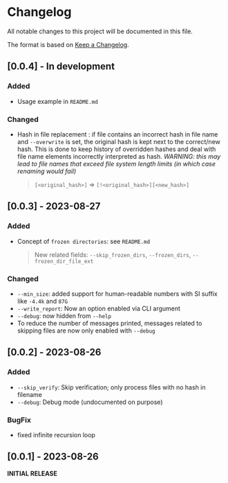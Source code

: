 # Changelog

All notable changes to this project will be documented in this file.

The format is based on [Keep a Changelog](https://keepachangelog.com/en/1.0.0/).

<!-- As much as possible use subsections: Added, Removed, Changed, BugFix -->

## [0.0.4] - In development

### Added

- Usage example in `README.md`

### Changed

- Hash in file replacement : if file contains an incorrect hash in file name and `--overwrite` is set, the original hash is kept next to the correct/new hash. This is done to keep history of overridden hashes and deal with file name elements incorrectly interpreted as hash. _WARNING: this may lead to file names that exceed file system length limits (in which case renaming would fail)_
  > `[<original_hash>]` => `[!<original_hash>][<new_hash>]`

## [0.0.3] - 2023-08-27

### Added

- Concept of `frozen directories`: see `README.md`
  > New related fields: ``--skip_frozen_dirs``, ``--frozen_dirs``, ``--frozen_dir_file_ext``

### Changed

- `--min_size`: added support for human-readable numbers with SI suffix like `-4.4k` and `87G`
- `--write_report`: Now an option enabled via CLI argument
- `--debug`: now hidden from `--help`
- To reduce the number of messages printed, messages related to skipping files are now only enabled with `--debug`

## [0.0.2] - 2023-08-26

### Added

- `--skip_verify`: Skip verification; only process files with no hash in filename
- `--debug`: Debug mode (undocumented on purpose)

### BugFix

- fixed infinite recursion loop

## [0.0.1] - 2023-08-26

__INITIAL RELEASE__